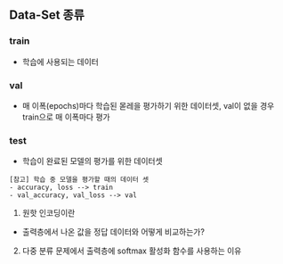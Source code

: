 
## Data-Set 종류

### train
- 학습에 사용되는 데이터

### val
- 매 이폭(epochs)마다 학습된 몯레을 평가하기 위한 데이터셋, val이 없을 경우 train으로 매 이폭마다 평가

### test
- 학습이 완료된 모델의 평가를 위한 데이터셋

```
[참고] 학습 중 모델을 평가할 때의 데이터 셋
- accuracy, loss --> train
- val_accuracy, val_loss --> val
```



1. 원핫 인코딩이란
- 출력층에서 나온 값을 정답 데이터와 어떻게 비교하는가?

2. 다중 분류 문제에서 출력층에 softmax 활성화 함수를 사용하는 이유